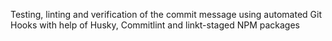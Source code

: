 Testing, linting and verification of the commit message using automated Git Hooks with help of Husky, Commitlint and linkt-staged NPM packages
